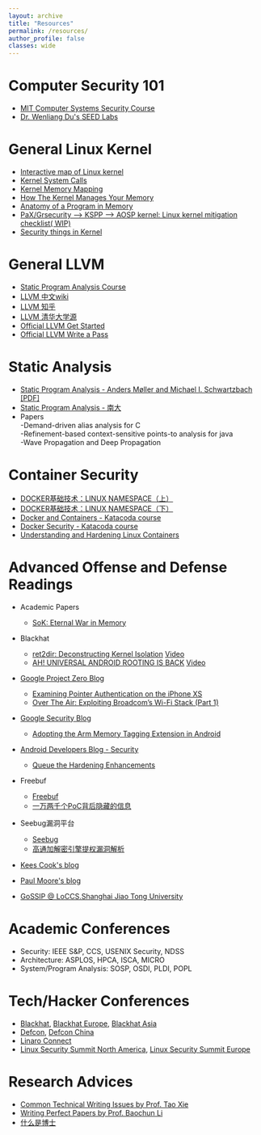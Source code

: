 ```yaml
---
layout: archive
title: "Resources"
permalink: /resources/
author_profile: false
classes: wide
---
```


Computer Security 101
=====
* [MIT Computer Systems Security Course](https://ocw.mit.edu/courses/6-858-computer-systems-security-fall-2014/) 
* [Dr. Wenliang Du's SEED Labs](https://seedsecuritylabs.org/) 

General Linux Kernel
=====
* [Interactive map of Linux kernel](http://makelinux.net/kernel_map/)
* [Kernel System Calls](http://www.linux.it/~rubini/docs/ksys/)
* [Kernel Memory Mapping](https://static.lwn.net/images/pdf/LDD3/ch15.pdf)
* [How The Kernel Manages Your Memory](https://manybutfinite.com/post/how-the-kernel-manages-your-memory/)
* [Anatomy of a Program in Memory](https://manybutfinite.com/post/anatomy-of-a-program-in-memory/)
* [PaX/Grsecurity --> KSPP --> AOSP kernel: Linux kernel mitigation checklist( WIP)](https://github.com/hardenedlinux/grsecurity-101-tutorials/blob/master/kernel_mitigation.md)
* [Security things in Kernel](https://outflux.net/blog/)

General LLVM
=====
* [Static Program Analysis Course](https://homepages.dcc.ufmg.br/~fernando/classes/dcc888/ementa/)
* [LLVM 中文wiki](https://people.cs.nctu.edu.tw/~chenwj/dokuwiki/doku.php?id=llvm)
* [LLVM 知乎](https://zhuanlan.zhihu.com/p/40861992)
* [LLVM 清华大学源](https://mirror.tuna.tsinghua.edu.cn/help/llvm/)
* [Official LLVM Get Started](https://clang.llvm.org/get_started.html)
* [Official LLVM Write a Pass](http://llvm.org/docs/WritingAnLLVMPass.html)

Static Analysis
=====
* [Static Program Analysis - Anders Møller and Michael I. Schwartzbach](https://cs.au.dk/~amoeller/spa/) [[PDF]](https://cs.au.dk/~amoeller/spa/spa.pdf)
* [Static Program Analysis - 南大](https://pascal-group.bitbucket.io/teaching.html)
* Papers  
	-Demand-driven alias analysis for C  
	-Refinement-based context-sensitive points-to analysis for java  
	-Wave Propagation and Deep Propagation

Container Security
=====
* [DOCKER基础技术：LINUX NAMESPACE（上）](https://coolshell.cn/articles/17010.html)
* [DOCKER基础技术：LINUX NAMESPACE（下）](https://coolshell.cn/articles/17029.html)
* [Docker and Containers - Katacoda course](https://www.katacoda.com/courses/docker)
* [Docker Security - Katacoda course](https://www.katacoda.com/courses/docker-security)
* [Understanding and Hardening Linux Containers](https://www.nccgroup.trust/us/our-research/understanding-and-hardening-linux-containers/)

Advanced Offense and Defense Readings
=====
* Academic Papers
	- [SoK: Eternal War in Memory](https://people.eecs.berkeley.edu/~dawnsong/papers/Oakland13-SoK-CR.pdf)
* Blackhat
	- [ret2dir: Deconstructing Kernel Isolation](https://www.blackhat.com/docs/eu-14/materials/eu-14-Kemerlis-Ret2dir-Deconstructing-Kernel-Isolation.pdf) [Video](https://www.youtube.com/watch?v=kot-EQ9zf9k)
	- [AH! UNIVERSAL ANDROID ROOTING IS BACK](https://www.blackhat.com/docs/us-15/materials/us-15-Xu-Ah-Universal-Android-Rooting-Is-Back.pdf) [Video](https://www.youtube.com/watch?v=HVP1c7Ct1nM&t=3s)

* [Google Project Zero Blog](https://googleprojectzero.blogspot.com/)
	- [Examining Pointer Authentication on the iPhone XS](https://googleprojectzero.blogspot.com/2019/02/examining-pointer-authentication-on.html)
	- [Over The Air: Exploiting Broadcom’s Wi-Fi Stack (Part 1)](https://googleprojectzero.blogspot.com/2017/04/over-air-exploiting-broadcoms-wi-fi_4.html)

* [Google Security Blog](https://security.googleblog.com)
	- [Adopting the Arm Memory Tagging Extension in Android](https://security.googleblog.com/2019/08/adopting-arm-memory-tagging-extension.html)

* [Android Developers Blog - Security](https://android-developers.googleblog.com/search/label/android%20security)
	- [Queue the Hardening Enhancements](https://android-developers.googleblog.com/2019/05/queue-hardening-enhancements.html)

* Freebuf
	- [Freebuf](https://www.freebuf.com/articles/system)
	- [一万两千个PoC背后隐藏的信息](https://www.freebuf.com/articles/neopoints/103947.html#)

* Seebug漏洞平台
	- [Seebug](https://www.seebug.org/)
	- [高通加解密引擎提权漏洞解析](https://paper.seebug.org/372/)

* [Kees Cook's blog](https://outflux.net/blog/)
* [Paul Moore's blog](http://www.paul-moore.com/)
* [GoSSIP @ LoCCS.Shanghai Jiao Tong University](https://securitygossip.com)

Academic Conferences
=====
* Security: IEEE S&P, CCS, USENIX Security, NDSS
* Architecture: ASPLOS, HPCA, ISCA, MICRO
* System/Program Analysis: SOSP, OSDI, PLDI, POPL 

Tech/Hacker Conferences
=====
* [Blackhat](https://www.blackhat.com/us-19/), [Blackhat Europe](https://www.blackhat.com/eu-19/), [Blackhat Asia](https://www.blackhat.com/asia-19/)
* [Defcon](https://www.defcon.org/), [Defcon China](https://www.defcon.org/html/dc-china-1/dc-cn-1-index.html)
* [Linaro Connect](https://connect.linaro.org/)
* [Linux Security Summit North America](http://www.paul-moore.com/blog/d/2018/09/linux_security_summit.html), [Linux Security Summit Europe](http://www.paul-moore.com/blog/d/2018/11/linux_security_summit.html)

Research Advices
=====
* [Common Technical Writing Issues by Prof. Tao Xie](https://taoxie.cs.illinois.edu/publications/writeissues.pdf)
* [Writing Perfect Papers by Prof. Baochun Li](https://www.bilibili.com/video/BV18v411n7mr)
* [什么是博士](https://www.douban.com/note/263446403/)


